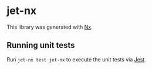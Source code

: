 # jet-nx

This library was generated with [Nx](https://jet-nx.dev).

## Running unit tests

Run `jet-nx test jet-nx` to execute the unit tests via [Jest](https://jestjs.io).
